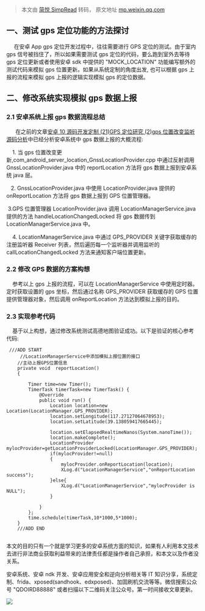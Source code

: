 > 本文由 [简悦 SimpRead](http://ksria.com/simpread/) 转码， 原文地址 [mp.weixin.qq.com](https://mp.weixin.qq.com/s/UDuFCS6WBrSaDCXxh4YRrw)

一、测试 gps 定位功能的方法探讨
------------------

     在安卓 App gps 定位开发过程中，往往需要进行 GPS 定位的测试。由于室内 gps 信号被挡住了，所以如果需要测试 gps 定位的代码，要么跑到室外去等待 gps 定位更新或者使用安卓 sdk 中提供的 "MOCK_LOCATION" 功能编写额外的测试代码来模拟 gps 位置更新。如果从系统定制的角度出发, 也可以根据 gps 上报的流程来模拟 gps 上报的逻辑实现模拟 gps 的定位数据。

二、修改系统实现模拟 gps 数据上报
-------------------

### 2.1 安卓系统上报 gps 数据流程总结

      在之前的文章[安卓 10 源码开发定制 (21)GPS 定位研究 (2)gps 位置改变监听源码分析](https://mp.weixin.qq.com/s?__biz=Mzg2MjU1NDE1NA==&mid=2247484306&idx=1&sn=a3303165ca78ce9e7b633d4ea1f8ee58&scene=21#wechat_redirect)中已经分析安卓系统中 gps 数据上报的大概流程:

    1. 当 gps 位置改变更新,com_android_server_location_GnssLocationProvider.cpp 中通过反射调用 GnssLocationProvider.java 中的 reportLocation 方法将 gps 数据上报到安卓系统 java 层。

   2. GnssLocationProvider.java 中使用 LocationProvider.java 提供的 onReportLocation 方法将 gps 数据上报到 GPS 位置管理器。

 3.GPS 位置管理器 LocationProvider.java 调用 LocationManagerService.java 提供的方法 handleLocationChangedLocked 将 gps 数据传到 LocationManagerService.java 中。

    4. LocationManagerService.java 中通过 GPS_PROVIDER 关键字获取缓存的注册监听器 Receiver 列表，然后遍历每一个监听器并调用监听的 callLocationChangedLocked 方法来通知客户端位置更新。

### 2.2 修改 GPS 数据的方案构想

    参考以上 gps 上报的流程，可以在 LocationManagerService 中使用定时器。定时获取设置的 gps 坐标，然后通过名称 GPS_PROVIDER 获取缓存的 GPS 位置提供管理器对象，然后调用 onReportLocation 方法达到模拟上报的目的。

### 2.3 实现参考代码

    基于以上构想，通过修改系统测试高德地图验证成功。以下是验证的核心参考代码:

```
 ///ADD START
     //LocationManagerService中添加模拟上报位置的接口
    //主动上报GPS位置信息
    private void  reportLocation()
    {

        Timer time=new Timer();
        TimerTask timerTask=new TimerTask() {
            @Override
            public void run() {
                Location location=new Location(LocationManager.GPS_PROVIDER);
                location.setLongitude(117.27127064678953);
                location.setLatitude(39.138059417665445);
				
                location.setElapsedRealtimeNanos(System.nanoTime());
				location.makeComplete();
				LocationProvider mylocProvider=getLocationProviderLocked(LocationManager.GPS_PROVIDER);
				if(mylocProvider!=null)
				{
				    mylocProvider.onReportLocation(location);
					XLog.d("LocationManagerService","onReportLocation success");
				}else{
                    XLog.d("LocationManagerService","mylocProvider is NULL");
				}
				
            }
        };
        time.schedule(timerTask,10*1000,5*1000);
    }
    ///ADD END


```

本文的目的只有一个就是学习更多的安卓系统方面的知识，如果有人利用本文技术去进行非法商业获取利益带来的法律责任都是操作者自己承担，和本文以及作者没关系。

安卓系统、安卓 ndk 开发、安卓应用安全和逆向分析相关等 IT 知识分享，系统定制、frida、xposed(sandhook、edxposed)、加固刷机交流等等。微信搜索公众号 "QDOIRD88888" 或者扫描以下二维码关注公众号。第一时间接收文章更新。

![](https://mmbiz.qpic.cn/mmbiz_png/9vkUcew5432sjSMO5rOyZfpibCSD6Kv3YVaOaEftn2nibNSSmd26LrZRa2JtibvzrRIdticrOn3cs3I1P7WriaGlBpg/640?wx_fmt=png)